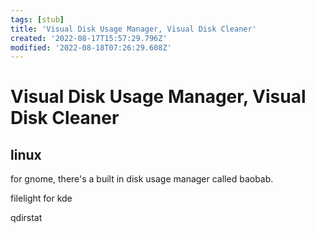 ```yaml
---
tags: [stub]
title: 'Visual Disk Usage Manager, Visual Disk Cleaner'
created: '2022-08-17T15:57:29.796Z'
modified: '2022-08-18T07:26:29.608Z'
---
```


# Visual Disk Usage Manager, Visual Disk Cleaner

## linux

for gnome, there's a built in disk usage manager called baobab.

filelight for kde

qdirstat
